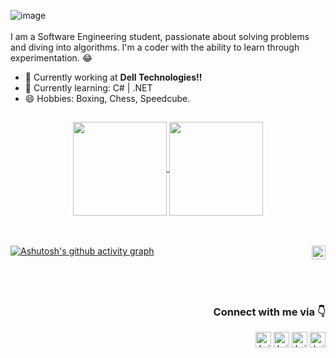 ![image](https://github.com/brisolarag/brisolarag/assets/126127487/811ee1db-0d62-48f1-8d73-db3d081a20c7)
<br><br>
I am a Software Engineering student, passionate about solving problems and diving into algorithms. I'm a coder with the ability to learn through experimentation. 😂

- 🔭 Currently working at **Dell Technologies!!**
- 🌱 Currently learning: C# | .NET
- 😄 Hobbies: Boxing, Chess, Speedcube.
 
##


<div align="center">
  <a href="https://github.com/anuraghazra/github-readme-stats">
   <img height=150em align="center" src="https://github-readme-stats.vercel.app/api?username=brisolarag&theme=transparent&hide=contribs,prs&hide_border=true" />
 </a>
 <a href="https://github.com/anuraghazra/convoychat">
   <img height=150em align="center" src="https://github-readme-stats.vercel.app/api/top-langs?username=brisolarag&layout=compact&langs_count=8&card_width=320&theme=transparent&hide_border=true" />
 </a>
</div><br>


<br>

[![Ashutosh's github activity graph](https://github-readme-activity-graph.vercel.app/graph?username=brisolarag&theme=github-compact&color=006aff&point=006aff&line=006aff&hide_border=true)](https://github.com/ashutosh00710/github-readme-activity-graph)
<img align="right"  height="22em" src="https://komarev.com/ghpvc/?username=brisolarag&style=flat-square&color=006aff" />

<br><br>

##
### <p align="right">Connect with me via 👇</p>
<div align="right">
  <a href="mailto:dev.brisolara@gmail.com" target="_blank"><img align="center" alt="brisolara-gmail" height="25em" src="https://img.shields.io/badge/Gmail-D14836?style=for-the-badge&logo=gmail&logoColor=white" /></a>
  <a href="https://wa.me/51999661982" target="_blank"><img align="center" alt="brisolara-whats" height="25em" src="https://img.shields.io/badge/WhatsApp-25D366?style=for-the-badge&logo=whatsapp&logoColor=white" /></a>
  <a href="https://www.instagram.com/gbrisolara/" target="_blank"><img align="center" alt="brisolara-instagram" height="25em" src="https://img.shields.io/badge/Instagram-E4405F?style=for-the-badge&logo=instagram&logoColor=white" /></a>
  <a href="https://www.linkedin.com/in/gabriel-brisolara/" target="_blank"><img align="center" alt="brisolara-linkedin" height="25em" src="https://img.shields.io/badge/LinkedIn-0077B5?style=for-the-badge&logo=linkedin&logoColor=white" /></a>
</div>

<br>



